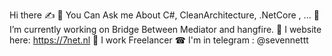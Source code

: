 Hi there ✍
📢 You Can Ask me About C#, CleanArchitecture, .NetCore , ...
🎈 I’m currently working on Bridge Between Mediator and hangfire. 
📡 I website here: https://7net.nl
💒 I work Freelancer
☎ I'm in telegram : @sevennettt

